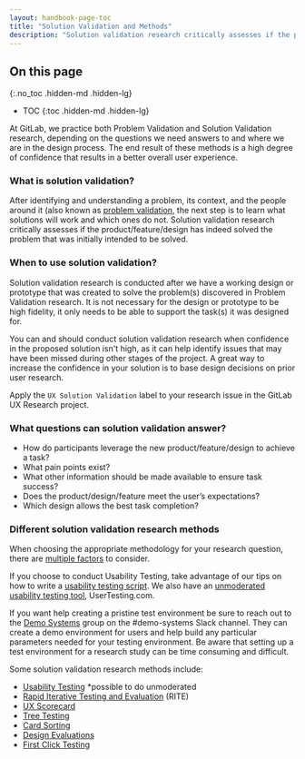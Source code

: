 ```yaml
---
layout: handbook-page-toc
title: "Solution Validation and Methods"
description: "Solution validation research critically assesses if the product/feature/design has indeed solved the problem that was initially intended to be solved"
---
```


## On this page
{:.no_toc .hidden-md .hidden-lg}

- TOC
{:toc .hidden-md .hidden-lg}


At GitLab, we practice both Problem Validation and Solution Validation research, depending on the questions we need answers to and where we are in the design process. The end result of these methods is a high degree of confidence that results in a better overall user experience.

### What is solution validation?

After identifying and understanding a problem, its context, and the people around it (also known as [problem validation](/handbook/engineering/ux/ux-research-training/problem-validation-and-methods/), the next step is to learn what solutions will work and which ones do not. Solution validation research critically assesses if the product/feature/design has indeed solved the problem that was initially intended to be solved. 


### When to use solution validation?

Solution validation research is conducted after we have a working design or prototype that was created to solve the problem(s) discovered in Problem Validation research. It is not necessary for the design or prototype to be high fidelity, it only needs to be able to support the task(s) it was designed for.

You can and should conduct solution validation research when confidence in the proposed solution isn't high, as it can help identify issues that may have been missed during other stages of the project. A great way to increase the confidence in your solution is to base design decisions on prior user research.

Apply the `UX Solution Validation` label to your research issue in the GitLab UX Research project. 




### What questions can solution validation answer?

* How do participants leverage the new product/feature/design to achieve a task?
* What pain points exist?
* What other information should be made available to ensure task success?
* Does the product/design/feature meet the user’s expectations?
* Which design allows the best task completion?


### Different solution validation research methods

When choosing the appropriate methodology for your research question, there are [multiple factors](/handbook/engineering/ux/ux-research-training/choosing-a-research-methodology/) to consider.

If you choose to conduct Usability Testing, take advantage of our tips on how to write a [usability testing script](/handbook/engineering/ux/ux-research-training/writing-usability-testing-script/). We also have an [unmoderated usability testing tool](/handbook/engineering/ux/ux-research-training/unmoderated-testing/), UserTesting.com. 

If you want help creating a pristine test environment be sure to reach out to the [Demo Systems](/handbook/customer-success/demo-systems/) group on the #demo-systems Slack channel. They can create a demo environment for users and help build any particular parameters needed for your testing environment. Be aware that setting up a test environment for a research study can be time consuming and difficult.  


Some solution validation research methods include:
* [Usability Testing](https://about.gitlab.com/handbook/engineering/ux/ux-research-training/usability-testing/) *possible to do unmoderated
* [Rapid Iterative Testing and Evaluation](/handbook/engineering/ux/ux-research-training/rite/) (RITE)
* [UX Scorecard](https://about.gitlab.com/handbook/engineering/ux/ux-scorecards/)
* [Tree Testing](https://www.optimalworkshop.com/learn/101s/tree-testing/)
* [Card Sorting](https://www.usability.gov/how-to-and-tools/methods/card-sorting.html)
* [Design Evaluations](/handbook/engineering/ux/ux-research-training/creating-design-evaluations/)
* [First Click Testing](/handbook/engineering/ux/ux-research-training/creating-design-evaluations/#first-click-tests)

